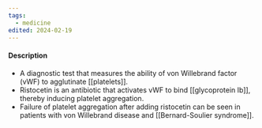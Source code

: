 ```yaml
---
tags:
  - medicine
edited: 2024-02-19
---
```

#### Description 
- A diagnostic test that measures the ability of von Willebrand factor (vWF) to agglutinate [[platelets]]. 
- Ristocetin is an antibiotic that activates vWF to bind [[glycoprotein Ib]], thereby inducing platelet aggregation. 
- Failure of platelet aggregation after adding ristocetin can be seen in patients with von Willebrand disease and [[Bernard-Soulier syndrome]].